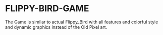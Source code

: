# FLIPPY-BIRD-GAME
The Game is similar to actual Flippy_Bird with all features and colorful style and dynamic graphics instead of the Old Pixel art.
